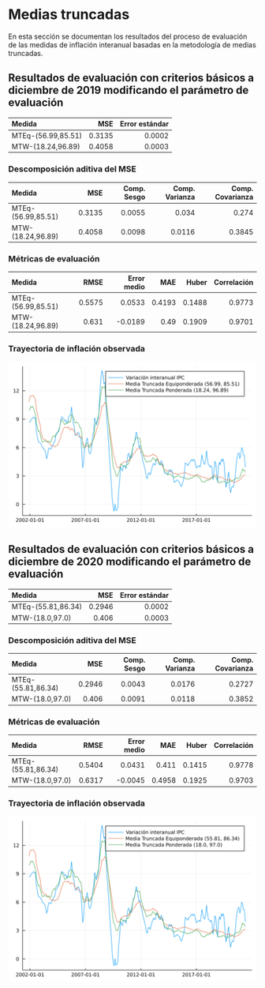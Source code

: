 # Medias truncadas

En esta sección se documentan los resultados del proceso de evaluación de las medidas de inflación interanual basadas en la metodología de medias truncadas.

## Resultados de evaluación con criterios básicos a diciembre de 2019 modificando el parámetro de evaluación

| Medida             |      MSE | Error estándar |
|:-------------------|---------:|---------------:|
| MTEq-(56.99,85.51) |   0.3135 |         0.0002 |
|  MTW-(18.24,96.89) |   0.4058 |         0.0003 |

### Descomposición aditiva del MSE



| Medida                |    MSE | Comp. Sesgo | Comp. Varianza | Comp. Covarianza |
|:--------------------- | ------:| -----------:| --------------:| ----------------:|
| MTEq-(56.99,85.51)    | 0.3135 |      0.0055 |          0.034 |            0.274 |
|  MTW-(18.24,96.89)    | 0.4058 |      0.0098 |         0.0116 |           0.3845 |


### Métricas de evaluación 


| Medida                |   RMSE | Error medio |    MAE |  Huber | Correlación |
|:--------------------- | ------:| -----------:| ------:| ------:| -----------:|
| MTEq-(56.99,85.51)    | 0.5575 |      0.0533 | 0.4193 | 0.1488 |      0.9773 |
|  MTW-(18.24,96.89)    |  0.631 |     -0.0189 |   0.49 | 0.1909 |      0.9701 |


### Trayectoria de inflación observada

![Trayectoria observada](images/trimmed_mean/trayectorias_MT2019.svg)


## Resultados de evaluación con criterios básicos a diciembre de 2020 modificando el parámetro de evaluación

| Medida             |      MSE | Error estándar |
|:-------------------|---------:|---------------:|
| MTEq-(55.81,86.34) |   0.2946 |         0.0002 |
|    MTW-(18.0,97.0) |    0.406 |         0.0003 |

### Descomposición aditiva del MSE



| Medida                |    MSE | Comp. Sesgo | Comp. Varianza | Comp. Covarianza |
|:--------------------- | ------:| -----------:| --------------:| ----------------:|
| MTEq-(55.81,86.34)    | 0.2946 |      0.0043 |         0.0176 |           0.2727 |
|    MTW-(18.0,97.0)    |  0.406 |      0.0091 |         0.0118 |           0.3852 |


### Métricas de evaluación 


| Medida                |   RMSE | Error medio |    MAE |  Huber | Correlación |
|:--------------------- | ------:| -----------:| ------:| ------:| -----------:|
| MTEq-(55.81,86.34)    | 0.5404 |      0.0431 |  0.411 | 0.1415 |      0.9778 |
|    MTW-(18.0,97.0)    | 0.6317 |     -0.0045 | 0.4958 | 0.1925 |      0.9703 |


### Trayectoria de inflación observada

![Trayectoria observada](images/trimmed_mean/trayectorias_MT2020.svg)
